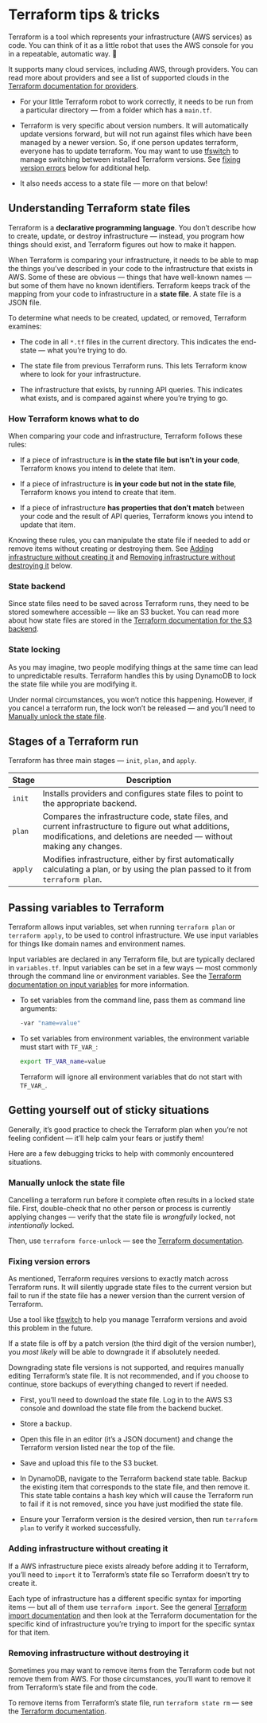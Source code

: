 # Terraform tips & tricks

Terraform is a tool which represents your infrastructure (AWS services) as code. You can think of it as a little robot that uses the AWS console for you in a repeatable, automatic way. 🤖

It supports many cloud services, including AWS, through providers. You can read more about providers and see a list of supported clouds in the [Terraform documentation for providers](https://www.terraform.io/docs/providers/index.html).

- For your little Terraform robot to work correctly, it needs to be run from a particular directory — from a folder which has a `main.tf`.

- Terraform is very specific about version numbers. It will automatically update versions forward, but will not run against files which have been managed by a newer version. So, if one person updates terraform, everyone has to update terraform. You may want to use [tfswitch](https://warrensbox.github.io/terraform-switcher/) to manage switching between installed Terraform versions. See [fixing version errors](#Fixing-version-errors) below for additional help.

- It also needs access to a state file — more on that below!

## Understanding Terraform state files

Terraform is a **declarative programming language**. You don’t describe how to create, update, or destroy infrastructure — instead, you program how things should exist, and Terraform figures out how to make it happen.

When Terraform is comparing your infrastructure, it needs to be able to map the things you’ve described in your code to the infrastructure that exists in AWS. Some of these are obvious — things that have well-known names — but some of them have no known identifiers. Terraform keeps track of the mapping from your code to infrastructure in a **state file**. A state file is a JSON file.

To determine what needs to be created, updated, or removed, Terraform examines:

- The code in all `*.tf` files in the current directory. This indicates the end-state — what you’re trying to do.

- The state file from previous Terraform runs. This lets Terraform know where to look for your infrastructure.

- The infrastructure that exists, by running API queries. This indicates what exists, and is compared against where you’re trying to go.

### How Terraform knows what to do

When comparing your code and infrastructure, Terraform follows these rules:

- If a piece of infrastructure is **in the state file but isn’t in your code**, Terraform knows you intend to delete that item.

- If a piece of infrastructure is **in your code but not in the state file**, Terraform knows you intend to create that item.

- If a piece of infrastructure **has properties that don’t match** between your code and the result of API queries, Terraform knows you intend to update that item.

Knowing these rules, you can manipulate the state file if needed to add or remove items without creating or destroying them. See [Adding infrastructure without creating it](#Adding-infrastructure-without-creating-it) and [Removing infrastructure without destroying it](#Removing-infrastructure-without-destroying-it) below.

### State backend

Since state files need to be saved across Terraform runs, they need to be stored somewhere accessible — like an S3 bucket. You can read more about how state files are stored in the [Terraform documentation for the S3 backend](https://www.terraform.io/docs/backends/types/s3.html).

### State locking

As you may imagine, two people modifying things at the same time can lead to unpredictable results. Terraform handles this by using DynamoDB to lock the state file while you are modifying it.

Under normal circumstances, you won’t notice this happening. However, if you cancel a terraform run, the lock won’t be released — and you’ll need to [Manually unlock the state file](#Manually-unlock-the-state-file).

## Stages of a Terraform run

Terraform has three main stages — `init`, `plan`, and `apply`.

| Stage | Description |
|-------|-------------|
| `init` | Installs providers and configures state files to point to the appropriate backend.
| `plan` | Compares the infrastructure code, state files, and current infrastructure to figure out what additions, modifications, and deletions are needed — without making any changes.
| `apply` | Modifies infrastructure, either by first automatically calculating a plan, or by using the plan passed to it from `terraform plan`.

## Passing variables to Terraform

Terraform allows input variables, set when running `terraform plan` or `terraform apply`, to be used to control infrastructure. We use input variables for things like domain names and environment names.

Input variables are declared in any Terraform file, but are typically declared in `variables.tf`. Input variables can be set in a few ways — most commonly through the command line or environment variables. See the [Terraform documentation on input variables](https://www.terraform.io/docs/configuration/variables.html) for more information.

- To set variables from the command line, pass them as command line arguments:

  ```bash
  -var "name=value"
  ```

- To set variables from environment variables, the environment variable must start with `TF_VAR_`:

  ```bash
  export TF_VAR_name=value
  ```

  Terraform will ignore all environment variables that do not start with `TF_VAR_`.

## Getting yourself out of sticky situations

Generally, it’s good practice to check the Terraform plan when you’re not feeling confident — it’ll help calm your fears or justify them!

Here are a few debugging tricks to help with commonly encountered situations.

### Manually unlock the state file

Cancelling a terraform run before it complete often results in a locked state file. First, double-check that no other person or process is currently applying changes — verify that the state file is _wrongfully_ locked, not _intentionally_ locked.

Then, use `terraform force-unlock` — see the [Terraform documentation](https://www.terraform.io/docs/commands/force-unlock.html).

### Fixing version errors

As mentioned, Terraform requires versions to exactly match across Terraform runs. It will silently upgrade state files to the current version but fail to run if the state file has a newer version than the current version of Terraform.

Use a tool like [tfswitch](https://warrensbox.github.io/terraform-switcher/) to help you manage Terraform versions and avoid this problem in the future.

If a state file is off by a patch version (the third digit of the version number), you _most likely_ will be able to downgrade it if absolutely needed.

Downgrading state file versions is not supported, and requires manually editing Terraform’s state file. It is not recommended, and if you choose to continue, store backups of everything changed to revert if needed.

- First, you’ll need to download the state file. Log in to the AWS S3 console and download the state file from the backend bucket.

- Store a backup.

- Open this file in an editor (it’s a JSON document) and change the Terraform version listed near the top of the file.

- Save and upload this file to the S3 bucket.

- In DynamoDB, navigate to the Terraform backend state table. Backup the existing item that corresponds to the state file, and then remove it. This state table contains a hash key which will cause the Terraform run to fail if it is not removed, since you have just modified the state file.

- Ensure your Terraform version is the desired version, then run `terraform plan` to verify it worked successfully.

### Adding infrastructure without creating it

If a AWS infrastructure piece exists already before adding it to Terraform, you’ll need to `import` it to Terraform’s state file so Terraform doesn’t try to create it.

Each type of infrastructure has a different specific syntax for importing items — but all of them use `terraform import`. See the general [Terraform import documentation](https://www.terraform.io/docs/import/usage.html) and then look at the Terraform documentation for the specific kind of infrastructure you’re trying to import for the specific syntax for that item.

### Removing infrastructure without destroying it

Sometimes you may want to remove items from the Terraform code but not remove them from AWS. For those circumstances, you’ll want to remove it from Terraform’s state file and from the code.

To remove items from Terraform’s state file, run `terraform state rm` — see the [Terraform documentation](https://www.terraform.io/docs/commands/state/rm.html).
